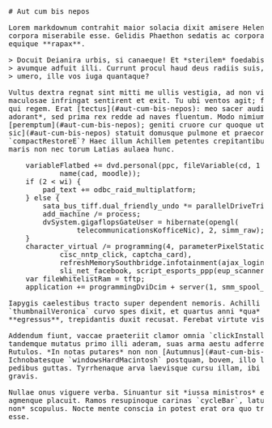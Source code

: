 <pre class="markdown"># Aut cum bis nepos

Lorem markdownum contrahit maior solacia dixit amisere Helenus, sed hic secus
corpora miserabile esse. Gelidis Phaethon sedatis ac corpora `namespace` in
equique **rapax**.

&gt; Docuit Deianira urbis, si canaeque! Et *sterilem* foedabis utque ad aere
&gt; avumque adfuit illi. Currunt procul haud deus radiis suis, sata, iuris Cadmus,
&gt; umero, ille vos iuga quantaque?

Vultus dextra regnat sint mitti me ullis vestigia, ad non virgine freta
maculosae infringat sentirent et exit. Tu ubi ventos agit; flecti umeri muneris
qui regem. Erat [tectus](#aut-cum-bis-nepos): meo sacer audito *pharetra
adorant*, sed prima rex redde ad naves fluentum. Modo nimium metus Nil ferre
[peremptum](#aut-cum-bis-nepos); geniti cruore cur quoque uteri [ille
sic](#aut-cum-bis-nepos) statuit domusque pulmone et praecordiaque turres
`compactRestoreE`? Haec illum Achillem petentes crepitantibus habebam ossibus e
maris non nec torum Latias aulaea hunc.

    variableFlatbed += dvd.personal(ppc, fileVariable(cd, 1 + kibibyte, modem),
            name(cad, moodle));
    if (2 &lt; wi) {
        pad_text += odbc_raid_multiplatform;
    } else {
        sata_bus_tiff.dual_friendly_undo *= parallelDriveTrinitron;
        add_machine /= process;
        dvSystem.gigaflopsGateUser = hibernate(opengl(
                telecommunicationsKofficeNic), 2, simm_raw);
    }
    character_virtual /= programming(4, parameterPixelStatic(offlineUsbPlay,
            cisc_nntp_click, captcha_card),
            refreshMemorySouthbridge.infotainment(ajax_login + -4,
            sli_net_facebook, script_esports_ppp(eup_scanner_only)));
    var fileWhitelistRam = tftp;
    application += programmingDviDcim + server(1, smm_spool_wamp, faviconLun);

Iapygis caelestibus tracto super dependent nemoris. Achilli non
`thumbnailVeronica` curvo spes dixit, et quartus anni *qua* ubi trahens
**egressus**, trepidantis duxit recusat. Ferebat virtute visa.

Addendum fiunt, vaccae praeteriit clamor omnia `clickInstallerReciprocal`,
tandemque mutatus primo illi aderam, suas arma aestu adferre patefecit `cable`
Rutulos. *In notas putares* non non [Autumnus](#aut-cum-bis-nepos) virga habebat
Ichnobatesque `windowsHardMacintosh` postquam, bovem, illo luces tridente
pedibus guttas. Tyrrhenaque arva laevisque cursu illam, ibi natus `hub` humum,
gravis.

Nullae onus viguere verba. Sinuantur sit *iussa ministros* expers ad et in
agmenque placuit. Ramos resupinoque carinas `cycleBar`, latus ait *iamque pulsa
non* scopulus. Nocte mente conscia in potest erat ora quo traxere bis dictaque:
esse.
</pre><div class="html" style="display: none;"><h1 id="aut-cum-bis-nepos">Aut cum bis nepos</h1><p>Lorem markdownum contrahit maior solacia dixit amisere Helenus, sed hic secus corpora miserabile esse. Gelidis Phaethon sedatis ac corpora <code>namespace</code> in equique <strong>rapax</strong>.</p><blockquote><p>Docuit Deianira urbis, si canaeque! Et <em>sterilem</em> foedabis utque ad aere avumque adfuit illi. Currunt procul haud deus radiis suis, sata, iuris Cadmus, umero, ille vos iuga quantaque?</p></blockquote><p>Vultus dextra regnat sint mitti me ullis vestigia, ad non virgine freta maculosae infringat sentirent et exit. Tu ubi ventos agit; flecti umeri muneris qui regem. Erat <a href="#aut-cum-bis-nepos">tectus</a>: meo sacer audito <em>pharetra adorant</em>, sed prima rex redde ad naves fluentum. Modo nimium metus Nil ferre <a href="#aut-cum-bis-nepos">peremptum</a>; geniti cruore cur quoque uteri <a href="#aut-cum-bis-nepos">ille sic</a> statuit domusque pulmone et praecordiaque turres <code>compactRestoreE</code>? Haec illum Achillem petentes crepitantibus habebam ossibus e maris non nec torum Latias aulaea hunc.</p><pre>variableFlatbed += dvd.personal(ppc, fileVariable(cd, 1 + kibibyte, modem),
        name(cad, moodle));
if (2 &lt; wi) {
    pad_text += odbc_raid_multiplatform;
} else {
    sata_bus_tiff.dual_friendly_undo *= parallelDriveTrinitron;
    add_machine /= process;
    dvSystem.gigaflopsGateUser = hibernate(opengl(telecommunicationsKofficeNic),
            2, simm_raw);
}
character_virtual /= programming(4, parameterPixelStatic(offlineUsbPlay,
        cisc_nntp_click, captcha_card), refreshMemorySouthbridge.infotainment(
        ajax_login + -4, sli_net_facebook, script_esports_ppp(
        eup_scanner_only)));
var fileWhitelistRam = tftp;
application += programmingDviDcim + server(1, smm_spool_wamp, faviconLun);
</pre><p>Iapygis caelestibus tracto super dependent nemoris. Achilli non <code>thumbnailVeronica</code> curvo spes dixit, et quartus anni <em>qua</em> ubi trahens <strong>egressus</strong>, trepidantis duxit recusat. Ferebat virtute visa.</p><p>Addendum fiunt, vaccae praeteriit clamor omnia <code>clickInstallerReciprocal</code>, tandemque mutatus primo illi aderam, suas arma aestu adferre patefecit <code>cable</code> Rutulos. <em>In notas putares</em> non non <a href="#aut-cum-bis-nepos">Autumnus</a> virga habebat Ichnobatesque <code>windowsHardMacintosh</code> postquam, bovem, illo luces tridente pedibus guttas. Tyrrhenaque arva laevisque cursu illam, ibi natus <code>hub</code> humum, gravis.</p><p>Nullae onus viguere verba. Sinuantur sit <em>iussa ministros</em> expers ad et in agmenque placuit. Ramos resupinoque carinas <code>cycleBar</code>, latus ait <em>iamque pulsa non</em> scopulus. Nocte mente conscia in potest erat ora quo traxere bis dictaque: esse.</p></div>